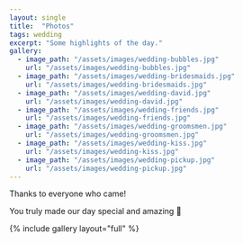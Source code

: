 ```yaml
---
layout: single
title:  "Photos"
tags: wedding
excerpt: "Some highlights of the day."
gallery:
  - image_path: "/assets/images/wedding-bubbles.jpg"
    url: "/assets/images/wedding-bubbles.jpg"
  - image_path: "/assets/images/wedding-bridesmaids.jpg"
    url: "/assets/images/wedding-bridesmaids.jpg"
  - image_path: "/assets/images/wedding-david.jpg"
    url: "/assets/images/wedding-david.jpg"
  - image_path: "/assets/images/wedding-friends.jpg"
    url: "/assets/images/wedding-friends.jpg"
  - image_path: "/assets/images/wedding-groomsmen.jpg"
    url: "/assets/images/wedding-groomsmen.jpg"
  - image_path: "/assets/images/wedding-kiss.jpg"
    url: "/assets/images/wedding-kiss.jpg"
  - image_path: "/assets/images/wedding-pickup.jpg"
    url: "/assets/images/wedding-pickup.jpg"
---
```

Thanks to everyone who came!

You truly made our day special and amazing 💖

{% include gallery layout="full" %}
